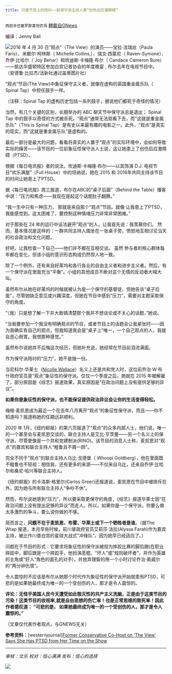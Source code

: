```yaml
---
title: 只是节目上的陪衬——前保守派主持人患“创伤后应激障碍”
---
```

`西班牙巴塞罗那喜悦农场` [轉載自GNews](https://gnews.org/zh-hans/1598041/)

编译：Jenny Ball

![](https://assets.gnews.org/wp-content/uploads/2021/10/Untitled-design-2021-10-15T131020.146-817x429-1.jpg)2016 年 4 月 30 日“观点”（The View）的演员——宝拉·法瑞丝（Paula Faris）、米歇尔·柯林斯（ Michelle Collins,）、瑞文·西蒙尼（ Raven-Symone）、乔伊·比哈尔（ Joy Behar）和坎迪斯·卡梅隆·布尔（ Candace Cameron Bure）——抵达华盛顿特区参加白宫记者协会的年度晚宴 , 布尔去年在电视节目中。 （安德鲁·比拉杰/法新社通过盖蒂图片社）

“观点”节目(The View)中象征保守主义者，就像在虚构的英国重金属乐队（ Spinal Tap）中担任鼓手一样。

（注释：Spinal Tap 的虚构历史包括一系列鼓手，据说他们都死于奇怪的情况）

当然，有几个关键的区别，长期举办的 ABC 聊天节中保守派总是退出； Spinal Tap 中的鼓手以奇怪的方式被杀死。“观点”通常无法观看下去，而“这就是重金属乐队”（This is Spinal Tap）是有史以来最有趣的电影之一。此外，“观点”是真实的现实，而“这就是重金属乐队”是虚构的。

最后一部分是最大的问题，看看将真实的人置于“观点”的实际环境中，会如何导致实际的痛苦——该节目的一位前象征性保守派人士说，这让她患上了创伤后应激障碍（PTSD）。

根据《每日电讯报》者的说法，坎迪斯·卡梅隆·布尔——以其饰演 D.J. 电视节目“欢乐满屋”（Full House）中的坦纳说，她在 2015 和 2016年共同主持该节目的时间让她患上了PTSD。

据《每日电讯报》周三报道，布尔在ABC的“桌子后面”（Behind the Table）播客中说：“压力和焦虑——我现在提起这个话题肚子翻腾。”

“我一生中只有一种压力， 那就是来自那个“观点”节目。就像 让我患上了PTSD，我能感觉到。这太困难了，要控制这种情绪压力非常非常困难。”

对于那些在 24 年的运行中设法避开“观点”的人，让我首先说：我羡慕你们。 然而，基本情况是这样的：一群共同主持人围坐在一张桌子旁，愤怒地互相讨论当天的社会政治和文化问题。

好吧，让我检查一下自己——他们并不都在互相交谈。 虽然 参与者的核心群体每年都在变化，但该小组的意识形态构成仍然惊人地一致。

除了一个例外，还有来自好莱坞和各行各业的自由主义者和进步主义者。然后，有一个保守派在里面充当“平衡”。小组的其他成员不断对这个无情的反动者大喊大叫。

虽然布尔从她在好莱坞的时候就被认为是一个保守的基督徒，但她告诉“桌子后面”，尽管她缺乏意见或兴趣深度，但她在节目中感到“压力”，需要对主题采取保守的角度。

“（我）只是想了解一下并大致搞清楚那个我并不想谈论或不关心的话题，”她说。

“当我要参加一个我没有明确观点的节目，或者节目上的话题会让我紧张时——因为我确实有自己的观点，但我知道我会是“桌子上”唯一，一个自己观点的人，我就会恶心倒胃。我恨那种感觉。”

虽然布尔说她并不后悔这次经历，但她补充说，她经常在节目前泪流满面。

作为保守派陪衬的“压力”，她不是独一份。

当尼科尔·华莱士（[Nicolle Wallace](https://www.westernjournal.com/co-founder-anti-trump-org-employed-alleged-predator-compares-conservatives-bloodthirsty-terrorists/?ff_source=Email&amp;ff_medium=newsletter-CT&amp;ff_campaign=dailypm&amp;ff_content=conservative-tribune)）名义上还是共和党人时，这位前乔治·W·布什政府官员是“观点”象征性的保守派。仅仅一个季度之后，她就在 2015 年被解雇了，部分原因是《综艺》报道效果，真实原因是“在政治问题上没有提供足够的异议”。

**如果你是象征性的保守派，也不能保证提供政治异议会让你的生活变得轻松。**

梅根·麦凯恩成为最近一个在去年八月离开“观点”的象征性保守派，而且——你不知道吗？报道称她的任期远非顺利。

2020 年 1月，《纽约邮报》的第六页报道了“观点”的众多内部人士，他们说，唯一的一个甚至会与麦凯恩交谈的，联合主持人是艾比·亨茨曼——另一个名义上的保守派，尽管更像是一个共和党建制派(RINO)。该节目的消息人士称，麦凯恩对“观点”的嘉宾和联合主持人“粗鲁且不屑一顾”。

完全不同于“观点”的联合主持人乌比·戈德堡（ Whoopi Goldberg），他在里面既不粗鲁也不轻视：相信我，还有更多的来源——不仅来自乌比，还来自乔伊·比哈尔和桑尼·哈兴等联合主持人。

《纽约邮报》的卡洛斯·格里尔(Carlos Greer)还报道说，麦凯恩在节目中被排斥在外，因为她与所有联合主持人“争吵不休”。

然而，布尔说她感到“压力”，所以要采取更保守的角度，《综艺》报道华莱士因“在政治问题上没有提出足够的异议”而走人。所以，如果你是一个保守派，你要么做太多激烈的争斗，要么说你做的不够。

简而言之，**问题不在于麦凯恩、布雷、华莱士或下一个牺牲者是谁**。（据The Wrap 报道，本月早些时候，前川普政府官员艾莉莎·法拉(Alyssa Farah)作为嘉宾主持，被比作川普白宫的星球大战式“冲锋队”，因为她早已经适应了。）

问题在于节目的形式：它要求将象征性的保守派被视为摔跤比赛的脚后跟(在职业摔跤中，脚后跟是一个摔跤手，他扮演恶棍、“坏人”或“规则破坏者”，并作为英雄的主角或“好人”角色的面孔的对手)，并放弃理智的用一个小时讨论乔治·奥威尔的“两分钟仇恨”。

令人震惊的不应该是布尔从她那个时代作为象征性的保守派开始就患有PTSD，可悲的是如果她最终成为唯一的一个受创伤的人，那才是令人震惊的。

**评论：无怪乎美国人民今天遭受如此毁灭性的共产主义洗脑，正是由于这类节目的污染！这类节目的收视率,就是自由思想的伤亡率！也是正常思维的致死率！因此作者感叹道： “可悲的是， 如果她最终成为唯一的一个受创伤的人，那才是令人震惊的。”**

（文章仅代表作者观点，与GNEWS无关）

**参考资料：**[westernjournal][Former Conservative Co-Host on ‘The View’ Says She Has PTSD from Her Time on the Show](https://www.westernjournal.com/former-conservative-co-host-view-says-ptsd-time-show/?utm_source=Email&amp;utm_medium=newsletter-CT&amp;utm_campaign=dailypm&amp;utm_content=conservative-tribune&amp;ats_es=dca67062709054f7bc6c6d0d828f4d01)

* * *

*审核：文乐
校对：信心满满
发布：信心的选择*

![](https://assets.gnews.org/wp-content/uploads/2021/10/GNEWS_CH.-1-1.jpeg)
